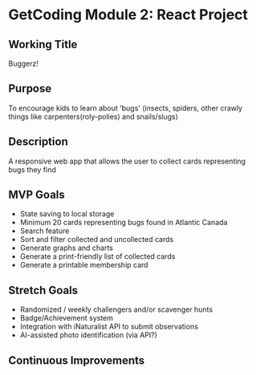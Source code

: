 # GetCoding Module 2: React Project

## Working Title
Buggerz!

## Purpose
To encourage kids to learn about 'bugs' (insects, spiders, other crawly things like carpenters(roly-polies) and snails/slugs)

## Description
A responsive web app that allows the user to collect cards representing bugs they find

## MVP Goals
- State saving to local storage
- Minimum 20 cards representing bugs found in Atlantic Canada
- Search feature
- Sort and filter collected and uncollected cards
- Generate graphs and charts
- Generate a print-friendly list of collected cards
- Generate a printable membership card

## Stretch Goals
- Randomized / weekly challengers and/or scavenger hunts
- Badge/Achievement system
- Integration with iNaturalist API to submit observations
- AI-assisted photo identification (via API?)

## Continuous Improvements